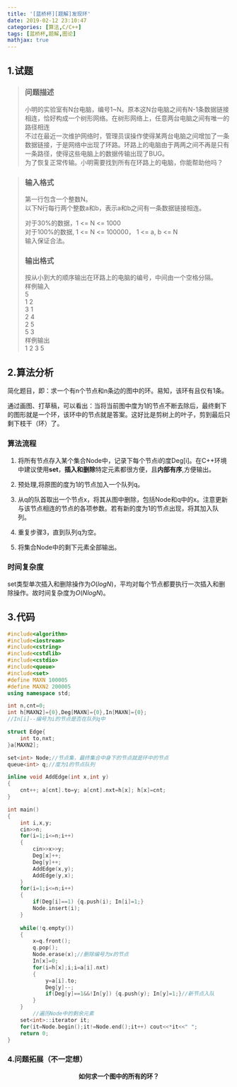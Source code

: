 ```yaml
---
title: '[蓝桥杯][题解]发现环'
date: 2019-02-12 23:10:47
categories: [算法,C/C++]
tags: [蓝桥杯,题解,图论]
mathjax: true
---
```


## 1.试题

> ### 问题描述  
> 小明的实验室有N台电脑，编号1~N。原本这N台电脑之间有N-1条数据链接相连，恰好构成一个树形网络。在树形网络上，任意两台电脑之间有唯一的路径相连  
> 不过在最近一次维护网络时，管理员误操作使得某两台电脑之间增加了一条数据链接，于是网络中出现了环路。环路上的电脑由于两两之间不再是只有一条路径，使得这些电脑上的数据传输出现了BUG。  
> 为了恢复正常传输。小明需要找到所有在环路上的电脑，你能帮助他吗？
>  
<!-- more -->
> ### 输入格式  
> 第一行包含一个整数N。  
> 以下N行每行两个整数a和b，表示a和b之间有一条数据链接相连。  
>  
> 对于30%的数据，1 <= N <= 1000  
> 对于100%的数据, 1 <= N <= 100000， 1 <= a, b <= N  
> 输入保证合法。  
>  
> ### 输出格式  
> 按从小到大的顺序输出在环路上的电脑的编号，中间由一个空格分隔。  
> 样例输入  
> 5  
> 1 2  
> 3 1  
> 2 4  
> 2 5  
> 5 3  
> 样例输出  
> 1 2 3 5

## 2.算法分析

简化题目，即：求一个有n个节点和n条边的图中的环。易知，该环有且仅有1条。

通过画图、打草稿，可以看出：当将当前图中度为1的节点不断去除后，最终剩下的图形就是一个环，该环中的节点就是答案。这好比是剪树上的叶子，剪到最后只剩下枝干（环）了。

### 算法流程

1. 将所有节点存入某个集合Node中，记录下每个节点i的度Deg[i]。在C++环境中建议使用**set**，**插入和删除**特定元素都很方便，且**内部有序**,方便输出。  

2. 预处理,将原图的度为1的节点加入一个队列q。  

3. 从q的队首取出一个节点x，将其从图中删除，包括Node和q中的x。注意更新与该节点相连的节点的各项参数。若有新的度为1的节点出现，将其加入队列。  

4. 重复步骤3，直到队列q为空。  

5. 将集合Node中的剩下元素全部输出。

### 时间复杂度

set类型单次插入和删除操作为$O(logN)$，平均对每个节点都要执行一次插入和删除操作。故时间复杂度为$O(NlogN)$。

## 3.代码  

```cpp
#include<algorithm>
#include<iostream>
#include<cstring>
#include<cstdlib>
#include<cstdio>
#include<queue>
#include<set>
#define MAXN 100005
#define MAXN2 200005
using namespace std;

int n,cnt=0;
int h[MAXN2]={0},Deg[MAXN]={0},In[MAXN]={0};
//In[i]--编号为i的节点是否在队列q中 

struct Edge{
	int to,nxt;
}a[MAXN2];

set<int> Node;//节点集，最终集合中身下的节点就是环中的节点 
queue<int> q;//度为1的节点队列 

inline void AddEdge(int x,int y)
{
	cnt++; a[cnt].to=y; a[cnt].nxt=h[x]; h[x]=cnt;
}

int main()
{
	int i,x,y;
	cin>>n;
	for(i=1;i<=n;i++)
	{
		cin>>x>>y;
		Deg[x]++;
		Deg[y]++;
		AddEdge(x,y);
		AddEdge(y,x);
	}
	for(i=1;i<=n;i++)
	{
		if(Deg[i]==1) {q.push(i); In[i]=1;}
		Node.insert(i);
	}
	  
	while(!q.empty())
	{
		x=q.front();
		q.pop();
		Node.erase(x);//删除编号为x的节点
		In[x]=0;
		for(i=h[x];i;i=a[i].nxt)
		{
			y=a[i].to;
			Deg[y]--;
			if(Deg[y]==1&&!In[y]) {q.push(y); In[y]=1;}//新节点入队
		}
	}
        //遍历Node中的剩余元素
	set<int>::iterator it;
	for(it=Node.begin();it!=Node.end();it++) cout<<*it<<" ";
	return 0;
}
```

### 4.问题拓展（不一定想）

<center><b>如何求一个图中的所有的环？</b></center>